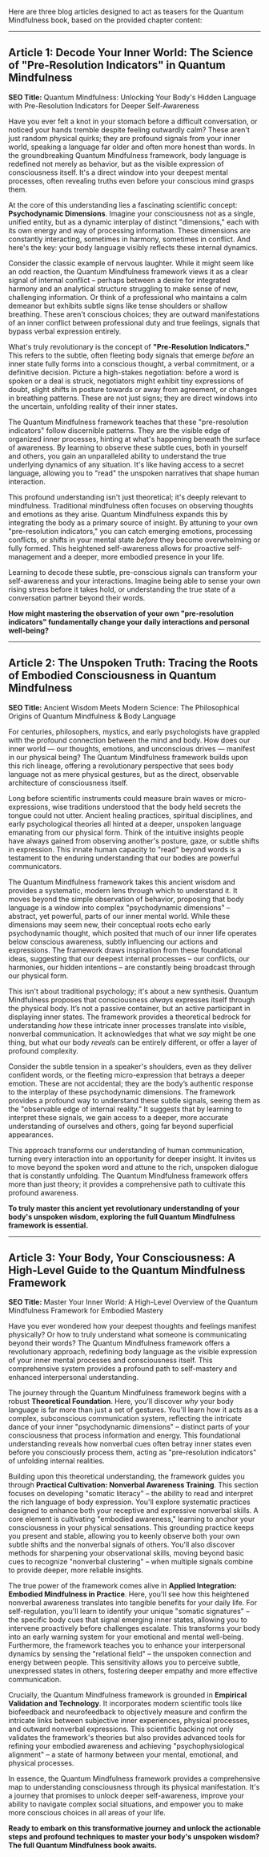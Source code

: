 Here are three blog articles designed to act as teasers for the Quantum Mindfulness book, based on the provided chapter content:

---

## Article 1: Decode Your Inner World: The Science of "Pre-Resolution Indicators" in Quantum Mindfulness

**SEO Title:** Quantum Mindfulness: Unlocking Your Body's Hidden Language with Pre-Resolution Indicators for Deeper Self-Awareness

Have you ever felt a knot in your stomach before a difficult conversation, or noticed your hands tremble despite feeling outwardly calm? These aren't just random physical quirks; they are profound signals from your inner world, speaking a language far older and often more honest than words. In the groundbreaking Quantum Mindfulness framework, body language is redefined not merely as behavior, but as the visible expression of consciousness itself. It's a direct window into your deepest mental processes, often revealing truths even before your conscious mind grasps them.

At the core of this understanding lies a fascinating scientific concept: **Psychodynamic Dimensions**. Imagine your consciousness not as a single, unified entity, but as a dynamic interplay of distinct "dimensions," each with its own energy and way of processing information. These dimensions are constantly interacting, sometimes in harmony, sometimes in conflict. And here's the key: your body language visibly reflects these internal dynamics.

Consider the classic example of nervous laughter. While it might seem like an odd reaction, the Quantum Mindfulness framework views it as a clear signal of internal conflict – perhaps between a desire for integrated harmony and an analytical structure struggling to make sense of new, challenging information. Or think of a professional who maintains a calm demeanor but exhibits subtle signs like tense shoulders or shallow breathing. These aren't conscious choices; they are outward manifestations of an inner conflict between professional duty and true feelings, signals that bypass verbal expression entirely.

What's truly revolutionary is the concept of **"Pre-Resolution Indicators."** This refers to the subtle, often fleeting body signals that emerge *before* an inner state fully forms into a conscious thought, a verbal commitment, or a definitive decision. Picture a high-stakes negotiation: before a word is spoken or a deal is struck, negotiators might exhibit tiny expressions of doubt, slight shifts in posture towards or away from agreement, or changes in breathing patterns. These are not just signs; they are direct windows into the uncertain, unfolding reality of their inner states.

The Quantum Mindfulness framework teaches that these "pre-resolution indicators" follow discernible patterns. They are the visible edge of organized inner processes, hinting at what's happening beneath the surface of awareness. By learning to observe these subtle cues, both in yourself and others, you gain an unparalleled ability to understand the true underlying dynamics of any situation. It's like having access to a secret language, allowing you to "read" the unspoken narratives that shape human interaction.

This profound understanding isn't just theoretical; it's deeply relevant to mindfulness. Traditional mindfulness often focuses on observing thoughts and emotions as they arise. Quantum Mindfulness expands this by integrating the body as a primary source of insight. By attuning to your own "pre-resolution indicators," you can catch emerging emotions, processing conflicts, or shifts in your mental state *before* they become overwhelming or fully formed. This heightened self-awareness allows for proactive self-management and a deeper, more embodied presence in your life.

Learning to decode these subtle, pre-conscious signals can transform your self-awareness and your interactions. Imagine being able to sense your own rising stress before it takes hold, or understanding the true state of a conversation partner beyond their words.

**How might mastering the observation of your own "pre-resolution indicators" fundamentally change your daily interactions and personal well-being?**

---

## Article 2: The Unspoken Truth: Tracing the Roots of Embodied Consciousness in Quantum Mindfulness

**SEO Title:** Ancient Wisdom Meets Modern Science: The Philosophical Origins of Quantum Mindfulness & Body Language

For centuries, philosophers, mystics, and early psychologists have grappled with the profound connection between the mind and body. How does our inner world — our thoughts, emotions, and unconscious drives — manifest in our physical being? The Quantum Mindfulness framework builds upon this rich lineage, offering a revolutionary perspective that sees body language not as mere physical gestures, but as the direct, observable architecture of consciousness itself.

Long before scientific instruments could measure brain waves or micro-expressions, wise traditions understood that the body held secrets the tongue could not utter. Ancient healing practices, spiritual disciplines, and early psychological theories all hinted at a deeper, unspoken language emanating from our physical form. Think of the intuitive insights people have always gained from observing another's posture, gaze, or subtle shifts in expression. This innate human capacity to "read" beyond words is a testament to the enduring understanding that our bodies are powerful communicators.

The Quantum Mindfulness framework takes this ancient wisdom and provides a systematic, modern lens through which to understand it. It moves beyond the simple observation of behavior, proposing that body language is a window into complex "psychodynamic dimensions" – abstract, yet powerful, parts of our inner mental world. While these dimensions may seem new, their conceptual roots echo early psychodynamic thought, which posited that much of our inner life operates below conscious awareness, subtly influencing our actions and expressions. The framework draws inspiration from these foundational ideas, suggesting that our deepest internal processes – our conflicts, our harmonies, our hidden intentions – are constantly being broadcast through our physical form.

This isn't about traditional psychology; it's about a new synthesis. Quantum Mindfulness proposes that consciousness *always* expresses itself through the physical body. It’s not a passive container, but an active participant in displaying inner states. The framework provides a theoretical bedrock for understanding *how* these intricate inner processes translate into visible, nonverbal communication. It acknowledges that what we *say* might be one thing, but what our body *reveals* can be entirely different, or offer a layer of profound complexity.

Consider the subtle tension in a speaker's shoulders, even as they deliver confident words, or the fleeting micro-expression that betrays a deeper emotion. These are not accidental; they are the body’s authentic response to the interplay of these psychodynamic dimensions. The framework provides a profound way to understand these subtle signals, seeing them as the "observable edge of internal reality." It suggests that by learning to interpret these signals, we gain access to a deeper, more accurate understanding of ourselves and others, going far beyond superficial appearances.

This approach transforms our understanding of human communication, turning every interaction into an opportunity for deeper insight. It invites us to move beyond the spoken word and attune to the rich, unspoken dialogue that is constantly unfolding. The Quantum Mindfulness framework offers more than just theory; it provides a comprehensive path to cultivate this profound awareness.

**To truly master this ancient yet revolutionary understanding of your body's unspoken wisdom, exploring the full Quantum Mindfulness framework is essential.**

---

## Article 3: Your Body, Your Consciousness: A High-Level Guide to the Quantum Mindfulness Framework

**SEO Title:** Master Your Inner World: A High-Level Overview of the Quantum Mindfulness Framework for Embodied Mastery

Have you ever wondered how your deepest thoughts and feelings manifest physically? Or how to truly understand what someone is communicating beyond their words? The Quantum Mindfulness framework offers a revolutionary approach, redefining body language as the visible expression of your inner mental processes and consciousness itself. This comprehensive system provides a profound path to self-mastery and enhanced interpersonal understanding.

The journey through the Quantum Mindfulness framework begins with a robust **Theoretical Foundation**. Here, you'll discover *why* your body language is far more than just a set of gestures. You'll learn how it acts as a complex, subconscious communication system, reflecting the intricate dance of your inner "psychodynamic dimensions" – distinct parts of your consciousness that process information and energy. This foundational understanding reveals how nonverbal cues often betray inner states even before you consciously process them, acting as "pre-resolution indicators" of unfolding internal realities.

Building upon this theoretical understanding, the framework guides you through **Practical Cultivation: Nonverbal Awareness Training**. This section focuses on developing "somatic literacy" – the ability to read and interpret the rich language of body expression. You'll explore systematic practices designed to enhance both your receptive and expressive nonverbal skills. A core element is cultivating "embodied awareness," learning to anchor your consciousness in your physical sensations. This grounding practice keeps you present and stable, allowing you to keenly observe both your own subtle shifts and the nonverbal signals of others. You'll also discover methods for sharpening your observational skills, moving beyond basic cues to recognize "nonverbal clustering" – when multiple signals combine to provide deeper, more reliable insights.

The true power of the framework comes alive in **Applied Integration: Embodied Mindfulness in Practice**. Here, you'll see how this heightened nonverbal awareness translates into tangible benefits for your daily life. For self-regulation, you'll learn to identify your unique "somatic signatures" – the specific body cues that signal emerging inner states, allowing you to intervene proactively before challenges escalate. This transforms your body into an early warning system for your emotional and mental well-being. Furthermore, the framework teaches you to enhance your interpersonal dynamics by sensing the "relational field" – the unspoken connection and energy between people. This sensitivity allows you to perceive subtle, unexpressed states in others, fostering deeper empathy and more effective communication.

Crucially, the Quantum Mindfulness framework is grounded in **Empirical Validation and Technology**. It incorporates modern scientific tools like biofeedback and neurofeedback to objectively measure and confirm the intricate links between subjective inner experiences, physical processes, and outward nonverbal expressions. This scientific backing not only validates the framework's theories but also provides advanced tools for refining your embodied awareness and achieving "psychophysiological alignment" – a state of harmony between your mental, emotional, and physical processes.

In essence, the Quantum Mindfulness framework provides a comprehensive map to understanding consciousness through its physical manifestation. It's a journey that promises to unlock deeper self-awareness, improve your ability to navigate complex social situations, and empower you to make more conscious choices in all areas of your life.

**Ready to embark on this transformative journey and unlock the actionable steps and profound techniques to master your body's unspoken wisdom? The full Quantum Mindfulness book awaits.**